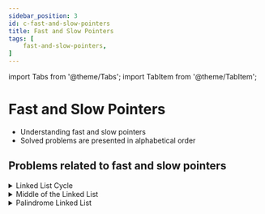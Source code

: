 ```yaml
---
sidebar_position: 3 
id: c-fast-and-slow-pointers 
title: Fast and Slow Pointers
tags: [
    fast-and-slow-pointers,
]
---
```


import Tabs from '@theme/Tabs';
import TabItem from '@theme/TabItem';

# Fast and Slow Pointers 

- Understanding fast and slow pointers 
- Solved problems are presented in alphabetical order

## Problems related to fast and slow pointers

<details> 
<summary> Linked List Cycle </summary> 

### [↗ Linked List Cycle](../data-structures/c-linked-lists.md)

</details>

<details> 
<summary> Middle of the Linked List </summary> 

### [↗ Middle of the Linked List](../data-structures/c-linked-lists.md)

</details>

<details> 
<summary> Palindrome Linked List </summary> 

### [↗ Palindrome Linked List](../data-structures/c-linked-lists.md)

</details>